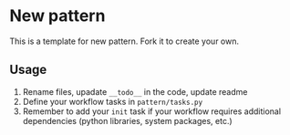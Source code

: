 # New pattern

This is a template for new pattern. Fork it to create your own.

## Usage

1. Rename files, upadate `__todo__` in the code, update readme
1. Define your workflow tasks in `pattern/tasks.py`
1. Remember to add your `init` task if your workflow requires additional dependencies (python libraries, system packages, etc.)
